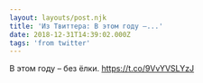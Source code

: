 ```yaml
---
layout: layouts/post.njk
title: 'Из Твиттера: В этом году –...'
date: 2018-12-31T14:39:02.000Z
tags: 'from twitter'
---
```



В этом году – без ёлки. https://t.co/9VvYVSLYzJ
